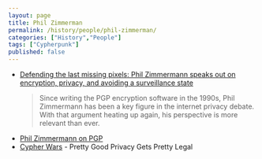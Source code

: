```yaml
---
layout: page
title: Phil Zimmerman
permalink: /history/people/phil-zimmerman/
categories: ["History","People"]
tags: ["Cypherpunk"]
published: false
---
```


* [Defending the last missing pixels: Phil Zimmermann speaks out on encryption, privacy, and avoiding a surveillance state](https://www.techrepublic.com/article/defending-the-last-missing-pixels-phil-zimmermann/)
  >Since writing the PGP encryption software in the 1990s, Phil Zimmermann has been a key figure in the internet privacy debate. With that argument heating up again, his perspective is more relevant than ever.
* [Phil Zimmermann on PGP](https://philzimmermann.com/EN/essays/index.html)
* [Cypher Wars](https://www.wired.com/1994/11/cypher-wars/) - Pretty Good Privacy Gets Pretty Legal
